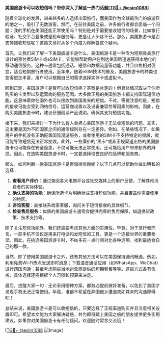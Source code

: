 **美国旅游卡可以收短信吗？带你深入了解这一热门话题[[TG💪+ @esim1088](https://t.me/s/esim1088)]**

随着全球化的发展，越来越多的人选择出国旅行，而美国作为全球最热门的旅游目的地之一，吸引了无数游客。然而，在前往美国之前，许多旅行者都会面临一个问题：我的手机在美国还能正常使用吗？特别是对于需要接收短信的场景，比如银行验证、社交平台登录或是租车服务等，更是让人头疼不已。那么，美国旅游卡是否支持接收短信呢？这篇文章将从多个角度为你解答这个疑问。

首先，让我们来了解一下美国旅游卡是什么。美国旅游卡是一种专为短期赴美旅行设计的预付费SIM卡或eSIM卡，它能够帮助用户在到达美国后迅速获得本地化的移动通信服务。这种卡通常包括通话、短信和数据流量等功能，并且价格相对便宜，适合短期旅行者使用。近年来，随着eSIM技术的普及，美国旅游卡的种类也变得更加丰富，用户可以根据自己的需求选择实体卡或虚拟卡。

回到正题，美国旅游卡是否可以收短信呢？答案是肯定的！但具体情况取决于你所购买的卡类型以及运营商的服务范围。大多数正规的美国旅游卡都支持国际短信功能，这意味着你在国外也可以接收到美国发来的短信。不过，需要注意的是，短信的接收可能会受到网络信号、运营商设置以及设备兼容性等因素的影响。因此，在购买美国旅游卡时，建议仔细阅读产品说明，确保其支持短信功能。

接下来，我们来探讨一下为什么有人会担心美国旅游卡无法收短信的问题。其实，这主要是因为不同国家之间的通信规则存在一定差异。例如，在某些情况下，如果用户的手机没有正确配置国际漫游服务，或者使用的SIM卡不支持特定的频段，就可能导致短信无法正常接收。此外，一些廉价的“黑卡”或非正规渠道出售的美国旅游卡也可能存在安全隐患，不仅可能无法正常使用，还可能给用户带来额外的麻烦。因此，在选购美国旅游卡时，一定要选择信誉良好的品牌和服务商。

那么，如何判断一款美国旅游卡是否值得信赖呢？以下几点可以帮助你做出明智的选择：

1. **查看用户评价**：通过查阅各大电商平台或社交媒体上的用户反馈，了解其他消费者的实际体验。
2. **确认支持的功能**：确保所选卡片明确标注支持短信功能，并且覆盖你需要使用的地区。
3. **咨询客服**：直接联系商家客服，询问关于短信接收的具体细节。
4. **检查售后服务**：优质的美国旅游卡通常会提供完善的售后保障，如退换货政策、技术支持等。

除了关注短信功能外，我们还需要考虑其他方面的实用性。毕竟，对于旅行者而言，一部手机不仅仅是用来打电话和发短信的工具，更是一个连接世界的重要桥梁。因此，在挑选美国旅游卡时，不妨多花一点时间对比各种选项，找到最适合自己的那一款。

当然，除了使用美国旅游卡之外，还有其他方法可以在美国保持通讯畅通。例如，利用免费Wi-Fi热点发送即时消息；下载语音通话应用（如WhatsApp、WeChat）进行跨国沟通；甚至考虑购买当地运营商提供的短期套餐等等。这些方式各有优劣，具体选择还需根据个人习惯和预算来决定。

最后，提醒大家一句：无论采用哪种方案，都务必提前做好准备，以免到了美国才发现手机无法正常使用。毕竟，谁都不希望在异国他乡遭遇突如其来的沟通障碍吧！

总结来说，美国旅游卡是可以收短信的，只要选择了正规渠道购买并且注意相关设置即可。希望本文能为大家解决疑惑，并为即将踏上美国之旅的朋友提供更多实用建议。如果你对美国旅游卡有任何疑问，欢迎随时留言交流哦！

[[TG💪+ @esim1088](https://t.me/s/esim1088) ![Image](https://i.postimg.cc/4NQfJmqS/Snipaste-2025-05-13-00-14-12.png)]